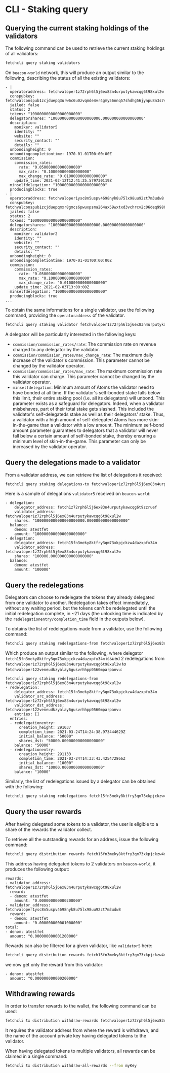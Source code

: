 
# CLI - Staking query

## Querying the current staking holdings of the validators

The following command can be used to retrieve the current staking holdings of all validators:

```bash
fetchcli query staking validators
```

On `beacon-world` network, this will produce an output similar to the following, describing the status of all the existing validators:

```text
- |
  operatoraddress: fetchvaloper1z72rph6l5j6ex83n4urputykawcqg6t98xul2w
  conspubkey: fetchvalconspub1zcjduepq3urw6c6u0zvqmde4vr4gmy56nnq57shdhg56jynpu8n3s74hrm0q0mzqrx
  jailed: false
  status: 2
  tokens: "1000000000000000000000"
  delegatorshares: "1000000000000000000000.000000000000000000"
  description:
    moniker: validator5
    identity: ""
    website: ""
    security_contact: ""
    details: ""
  unbondingheight: 0
  unbondingcompletiontime: 1970-01-01T00:00:00Z
  commission:
    commission_rates:
      rate: "0.050000000000000000"
      max_rate: "0.100000000000000000"
      max_change_rate: "0.010000000000000000"
    update_time: 2021-02-12T12:41:25.579730119Z
  minselfdelegation: "1000000000000000000000"
  producingblocks: true
- |
  operatoraddress: fetchvaloper1ysc8n5uspv4698nyk8u75lx98uu92zt7m3udw8
  conspubkey: fetchvalconspub1zcjduepqmxr8gmcs6pwuxpsma264ax59wxtxd3vchrcv2c06deq9986kwt3s0wsk6n
  jailed: false
  status: 2
  tokens: "1000000000000000000000"
  delegatorshares: "1000000000000000000000.000000000000000000"
  description:
    moniker: validator2
    identity: ""
    website: ""
    security_contact: ""
    details: ""
  unbondingheight: 0
  unbondingcompletiontime: 1970-01-01T00:00:00Z
  commission:
    commission_rates:
      rate: "0.050000000000000000"
      max_rate: "0.100000000000000000"
      max_change_rate: "0.010000000000000000"
    update_time: 2021-02-03T13:00:00Z
  minselfdelegation: "1000000000000000000000"
  producingblocks: true
...
```

To obtain the same informations for a single validator, use the following command, providing the `operatoraddress` of the validator.

```bash
fetchcli query staking validator fetchvaloper1z72rph6l5j6ex83n4urputykawcqg6t98xul2w
```

A delegator will be particularly interested in the following keys:
- `commission/commission_rates/rate`: The commission rate on revenue charged to any delegator by the validator.
- `commission/commission_rates/max_change_rate`: The maximum daily increase of the validator's commission. This parameter cannot be changed by the validator operator.
- `commission/commission_rates/max_rate`: The maximum commission rate this validator can charge. This parameter cannot be changed by the validator operator.
- `minselfdelegation`: Minimum amount of Atoms the validator need to have bonded at all time. If the validator's self-bonded stake falls below this limit, their entire staking pool (i.e. all its delegators) will unbond. This parameter exists as a safeguard for delegators. Indeed, when a validator misbehaves, part of their total stake gets slashed. This included the validator's self-delegateds stake as well as their delegators' stake. Thus, a validator with a high amount of self-delegated Atoms has more skin-in-the-game than a validator with a low amount. The minimum self-bond amount parameter guarantees to delegators that a validator will never fall below a certain amount of self-bonded stake, thereby ensuring a minimum level of skin-in-the-game. This parameter can only be increased by the validator operator.

## Query the delegations made to a validator

From a validator address, we can retrieve the list of delegations it received:

```bash
fetchcli query staking delegations-to fetchvaloper1z72rph6l5j6ex83n4urputykawcqg6t98xul2w
```

Here is a sample of delegations `validator5` received on `beacon-world`:

```text
- delegation:
    delegator_address: fetch1z72rph6l5j6ex83n4urputykawcqg6t9zzruef
    validator_address: fetchvaloper1z72rph6l5j6ex83n4urputykawcqg6t98xul2w
    shares: "1000000000000000000000.000000000000000000"
  balance:
    denom: atestfet
    amount: "1000000000000000000000"
- delegation:
    delegator_address: fetch15fn3meky8ktfry3qm73xkpjckzw4dazxpfx34m
    validator_address: fetchvaloper1z72rph6l5j6ex83n4urputykawcqg6t98xul2w
    shares: "100000.000000000000000000"
  balance:
    denom: atestfet
    amount: "100000"
```

## Query the redelegations

Delegators can choose to redelegate the tokens they already delegated from one validator to another. Redelegation takes effect immediately, without any waiting period, but the tokens can't be redelegated until the initial redelegation complete, in ~21 days (the unlocking time is indicated by the `redelegationentry/completion_time` field in the outputs below).


To obtains the list of redelegations made from a validator, use the following command:

```bash
fetchcli query staking redelegations-from fetchvaloper1z72rph6l5j6ex83n4urputykawcqg6t98xul2w
```

Which produce an output similar to the following, where delegator `fetch15fn3meky8ktfry3qm73xkpjckzw4dazxpfx34m` issued 2 redelegations from `fetchvaloper1z72rph6l5j6ex83n4urputykawcqg6t98xul2w` to `fetchvaloper122veneudkzyalay6gusvrhhpp0560mparpanvu`:

```text
fetchcli query staking redelegations-from fetchvaloper1z72rph6l5j6ex83n4urputykawcqg6t98xul2w
- redelegation:
    delegator_address: fetch15fn3meky8ktfry3qm73xkpjckzw4dazxpfx34m
    validator_src_address: fetchvaloper1z72rph6l5j6ex83n4urputykawcqg6t98xul2w
    validator_dst_address: fetchvaloper122veneudkzyalay6gusvrhhpp0560mparpanvu
    entries: []
  entries:
  - redelegationentry:
      creation_height: 291037
      completion_time: 2021-03-24T14:24:38.973444629Z
      initial_balance: "50000"
      shares_dst: "50000.000000000000000000"
    balance: "50000"
  - redelegationentry:
      creation_height: 291133
      completion_time: 2021-03-24T14:33:43.425472866Z
      initial_balance: "10000"
      shares_dst: "10000.000000000000000000"
    balance: "10000"
```

Similarly, the list of redelegations issued by a delegator can be obtained with the following:

```bash
fetchcli query staking redelegations fetch15fn3meky8ktfry3qm73xkpjckzw4dazxpfx34m
```

## Query the user rewards

After having delegated some tokens to a validator, the user is eligible to a share of the rewards the validator collect.

To retrieve all the outstanding rewards for an address, issue the following command:

```bash
fetchcli query distribution rewards fetch15fn3meky8ktfry3qm73xkpjckzw4dazxpfx34m
```

This address having delegated tokens to 2 validators on `beacon-world`, it produces the following output:

```text
rewards:
- validator_address: fetchvaloper1z72rph6l5j6ex83n4urputykawcqg6t98xul2w
  reward:
  - denom: atestfet
    amount: "0.000000000000200000"
- validator_address: fetchvaloper1ysc8n5uspv4698nyk8u75lx98uu92zt7m3udw8
  reward:
  - denom: atestfet
    amount: "0.000000000001000000"
total:
- denom: atestfet
  amount: "0.000000000001200000"
```

Rewards can also be filtered for a given validator, like `validator5` here:

```bash
fetchcli query distribution rewards fetch15fn3meky8ktfry3qm73xkpjckzw4dazxpfx34m fetchvaloper1z72rph6l5j6ex83n4urputykawcqg6t98xul2w
```

we now get only the reward from this validator:

```text
- denom: atestfet
  amount: "0.000000000000200000"
```

## Withdrawing rewards

In order to transfer rewards to the wallet, the following command can be used:

```bash
fetchcli tx distribution withdraw-rewards fetchvaloper1z72rph6l5j6ex83n4urputykawcqg6t98xul2w --from myKey
```

It requires the validator address from where the reward is withdrawn, and the name of the account private key having delegated tokens to the validator.

When having delegated tokens to multiple validators, all rewards can be claimed in a single command:

```bash
fetchcli tx distribution withdraw-all-rewards --from myKey
```
